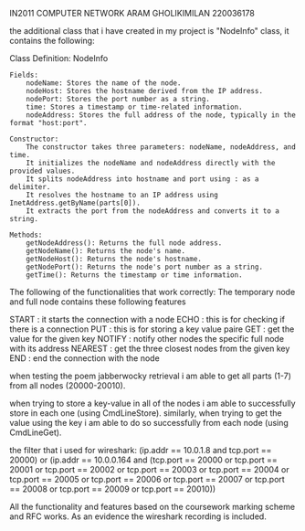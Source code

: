 IN2011 COMPUTER NETWORK
ARAM GHOLIKIMILAN
220036178

the additional class that i have created in my project is "NodeInfo" class, it contains the following:

Class Definition: NodeInfo

    Fields:
        nodeName: Stores the name of the node.
        nodeHost: Stores the hostname derived from the IP address.
        nodePort: Stores the port number as a string.
        time: Stores a timestamp or time-related information.
        nodeAddress: Stores the full address of the node, typically in the format "host:port".

    Constructor:
        The constructor takes three parameters: nodeName, nodeAddress, and time.
        It initializes the nodeName and nodeAddress directly with the provided values.
        It splits nodeAddress into hostname and port using : as a delimiter.
        It resolves the hostname to an IP address using InetAddress.getByName(parts[0]).
        It extracts the port from the nodeAddress and converts it to a string.

    Methods:
        getNodeAddress(): Returns the full node address.
        getNodeName(): Returns the node's name.
        getNodeHost(): Returns the node's hostname.
        getNodePort(): Returns the node's port number as a string.
        getTime(): Returns the timestamp or time information.

The following of the functionalities that work correctly:
The temporary node and full node contains these following features

START : it starts the connection with a node
ECHO : this is for checking if there is a connection
PUT : this is for storing a key value paire
GET : get the value for the given key
NOTIFY : notify other nodes the specific full node with its address
NEAREST : get the three closest nodes from the given key
END : end the connection with the node

when testing the poem jabberwocky retrieval i am able to get all parts (1-7) from all nodes (20000-20010).

when trying to store a key-value in all of the nodes i am able to successfully store in each one (using CmdLineStore).
similarly, when trying to get the value using the key i am able to do so successfully from each node (using CmdLineGet).

the filter that i used for wireshark:
(ip.addr == 10.0.1.8 and tcp.port == 20000) or (ip.addr == 10.0.0.164 and (tcp.port == 20000 or tcp.port == 20001 or tcp.port == 20002 or tcp.port == 20003 or tcp.port == 20004 or tcp.port == 20005 or tcp.port == 20006 or tcp.port == 20007 or tcp.port == 20008 or tcp.port == 20009 or tcp.port == 20010))

All the functionality and features based on the coursework marking scheme and RFC works.
As an evidence the wireshark recording is included.
